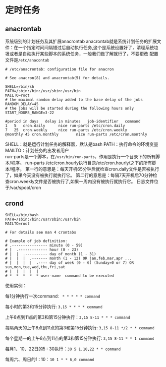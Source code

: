 # 定时任务

## anacrontab

系统级别的计划任务及其扩展anacrontab anacrontab就是系统计划任务的扩展文件：在一个指定时间间隔错过后自动执行任务,这个是系统设置好了，清理系统垃圾或者是自动执行某些脚本的系统任务，一般我们做了解就行了，不要更改 配置文件是`/etc/anacontab`

```
# /etc/anacrontab: configuration file for anacron

# See anacron(8) and anacrontab(5) for details.

SHELL=/bin/sh
PATH=/sbin:/bin:/usr/sbin:/usr/bin
MAILTO=root
# the maximal random delay added to the base delay of the jobs
RANDOM_DELAY=45
# the jobs will be started during the following hours only
START_HOURS_RANGE=3-22

#period in days   delay in minutes   job-identifier   command
1	5	cron.daily		nice run-parts /etc/cron.daily
7	25	cron.weekly		nice run-parts /etc/cron.weekly
@monthly 45	cron.monthly		nice run-parts /etc/cron.monthly

``` 

SHELL：就是运行计划任务的解释器，默认是bash PATH：执行命令的环境变量 
MAILTO：计划任务的出发者用户  
run-parts是一个脚本，在`/usr/bin/run-parts`，作用是执行一个目录下的所有脚本/程序。 
run-parts /etc/cron.hourly执行目录/etc/cron.hourly/之下的所有脚本/程序。
第一行的意思是：每天开机65分钟后就检查cron.daily文件是否被执行了，如果今天没有被执行就执行它。
第二行的意思是：每隔7天开机后70分钟检查cron.weekly文件是否被执行了,如果一周内没有被执行就执行它。
日志文件位于/var/spool/cron


## crond 

```
SHELL=/bin/bash
PATH=/sbin:/bin:/usr/sbin:/usr/bin
MAILTO=root

# For details see man 4 crontabs

# Example of job definition:
# .---------------- minute (0 - 59)
# |  .------------- hour (0 - 23)
# |  |  .---------- day of month (1 - 31)
# |  |  |  .------- month (1 - 12) OR jan,feb,mar,apr ...
# |  |  |  |  .---- day of week (0 - 6) (Sunday=0 or 7) OR sun,mon,tue,wed,thu,fri,sat
# |  |  |  |  |
# *  *  *  *  * user-name  command to be executed
```

使用实例：

每1分钟执行一次command: ` * * * * * command`

每小时的第3和15分钟执行: `3,15 * * * * command`

上午8点到11点的第3和第15分钟执行：`3,15 8-11 * * * command`

每隔两天的上午8点到11点的第3和第15分钟执行: `3,15 8-11 */2 * * command`

每个星期一的上午8点到11点的第3和第15分钟执行: `3,15 8-11 * * 1 command`

每月1、10、22日的5 : 30执行：`30 5 1,10,22 * * command`

每周六、周日的1 : 10：`10 1 * * 6,0 command`

